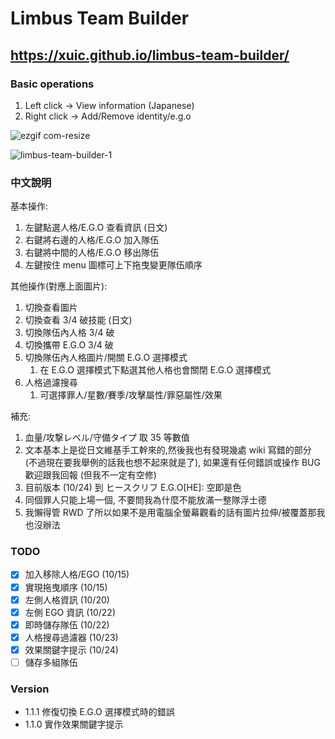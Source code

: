 # Limbus Team Builder

## https://xuic.github.io/limbus-team-builder/

### Basic operations

1. Left click -> View information (Japanese)
2. Right click -> Add/Remove identity/e.g.o

![ezgif com-resize](https://github.com/xuic/limbus-team-builder/assets/30918659/e5211c17-7ded-4159-88d9-7ed1eb793007)

![limbus-team-builder-1](https://github.com/xuic/limbus-team-builder/assets/30918659/eec888ca-e32f-4936-b5d8-4aed38b0ebdf)

### 中文說明

基本操作:
1. 左鍵點選人格/E.G.O 查看資訊 (日文)
2. 右鍵將右邊的人格/E.G.O 加入隊伍
3. 右鍵將中間的人格/E.G.O 移出隊伍
4. 左鍵按住 menu 圖標可上下拖曳變更隊伍順序

其他操作(對應上面圖片):
1. 切換查看圖片
2. 切換查看 3/4 破技能 (日文)
3. 切換隊伍內人格 3/4 破
4. 切換攜帶 E.G.O 3/4 破
5. 切換隊伍內人格圖片/開關 E.G.O 選擇模式
    1. 在 E.G.O 選擇模式下點選其他人格也會關閉 E.G.O 選擇模式
6. 人格過濾搜尋
    1. 可選擇罪人/星數/賽季/攻擊屬性/罪惡屬性/效果

補充:
1. 血量/攻撃レベル/守備タイプ 取 35 等數值
2. 文本基本上是從日文維基手工幹來的,然後我也有發現幾處 wiki 寫錯的部分 (不過現在要我舉例的話我也想不起來就是了), 如果還有任何錯誤或操作 BUG 歡迎跟我回報 (但我不一定有空修)
3. 目前版本 (10/24) 到 ヒースクリフ E.G.O[HE]: 空即是色
4. 同個罪人只能上場一個, 不要問我為什麼不能放滿一整隊浮士德
5. 我懶得管 RWD 了所以如果不是用電腦全螢幕觀看的話有圖片拉伸/被覆蓋那我也沒辦法

### TODO
- [x] 加入移除人格/EGO (10/15)
- [x] 實現拖曳順序 (10/15)
- [x] 左側人格資訊 (10/20)
- [x] 左側 EGO 資訊 (10/22)
- [x] 即時儲存隊伍 (10/22)
- [x] 人格搜尋過濾器 (10/23)
- [x] 效果關鍵字提示 (10/24)
- [ ] 儲存多組隊伍

### Version
- 1.1.1 修復切換 E.G.O 選擇模式時的錯誤
- 1.1.0 實作效果關鍵字提示
